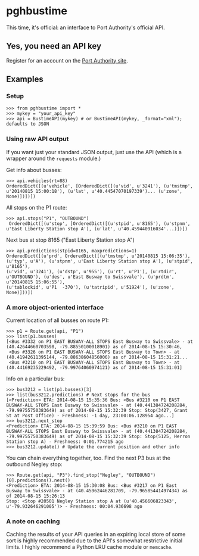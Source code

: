 # pghbustime

This time, it's official: an interface to Port Authority's official API.

## Yes, you need an API key
Register for an account on the [Port Authority site](http://realtime.portauthority.org/).

## Examples

### Setup
	>>> from pghbustime import *
	>>> mykey = "your_api_key"
	>>> api = BustimeAPI(mykey) # or BustimeAPI(mykey, _format="xml"); defaults to JSON
	
### Using raw API output
If you want just your standard JSON output, just use the API (which is a wrapper around the `requests` module.)

Get info about busses:

    >>> api.vehicles(rt=88)
	OrderedDict([(u'vehicle', [OrderedDict([(u'vid', u'3241'), (u'tmstmp', u'20140815 15:00:18'), (u'lat', u'40.44547070197339')... (u'zone', None)])])])

All stops on the P1 route:

	>>> api.stops("P1", "OUTBOUND")
	 OrderedDict([(u'stop', [OrderedDict([(u'stpid', u'8165'), (u'stpnm', u'East Liberty Station stop A'), (u'lat', u'40.459440916034'...)])])
	 
Next bus at stop 8165 ("East Liberty Station stop A")	 

	>>> api.predictions(stpid=8165, maxpredictions=1)
	OrderedDict([(u'prd', OrderedDict([(u'tmstmp', u'20140815 15:06:35'), (u'typ', u'A'), (u'stpnm', u'East Liberty Station stop A'), (u'stpid', u'8165'), 
	(u'vid', u'3241'), (u'dstp', u'955'), (u'rt', u'P1'), (u'rtdir', u'OUTBOUND'), (u'des', u'East Busway to Swissvale'), (u'prdtm', u'20140815 15:06:55'), 
	(u'tablockid', u'P1  -370'), (u'tatripid', u'51924'), (u'zone', None)]))])
	
### A more object-oriented interface
Current location of all busses on route P1:

	>>> p1 = Route.get(api, "P1")
	>>> list(p1.busses)
	[<Bus #3332 on P1 EAST BUSWAY-ALL STOPS East Busway to Swissvale> - at (40.42644660703598, -79.88550100018901) as of 2014-08-15 15:30:46,
	 <Bus #3326 on P1 EAST BUSWAY-ALL STOPS East Busway to Town> - at (40.41942611395144, -79.88638604856006) as of 2014-08-15 15:31:21...
	 <Bus #3210 on P1 EAST BUSWAY-ALL STOPS East Busway to Town> - at (40.44169235229492, -79.99764060974121) as of 2014-08-15 15:31:01]
		 
Info on a particular bus:

	>>> bus3212 = list(p1.busses)[3]		 
	>>> list(bus3212.predictions) # Next stops for the bus
	[<Prediction> ETA: 2014-08-15 15:35:36 Bus: <Bus #3210 on P1 EAST BUSWAY-ALL STOPS East Busway to Swissvale> - at (40.441384724208284, -79.99755750383649) as of 2014-08-15 15:32:39 Stop: Stop(3427, Grant St at Post Office) - Freshness: -1 day, 23:00:06.128954 ago...]
	>>> bus3212.next_stop 
	<Prediction> ETA: 2014-08-15 15:39:59 Bus: <Bus #3210 on P1 EAST BUSWAY-ALL STOPS East Busway to Swissvale> - at (40.441384724208284, -79.99755750383649) as of 2014-08-15 15:32:39 Stop: Stop(5125, Herron Station stop A) - Freshness: 0:01.774215 ago
	>>> bus3212.update() # Update the current position and other info
	
You can chain everything together, too.  Find the next P3 bus at the outbound Negley stop:

	>>> Route.get(api, "P3").find_stop("Negley", "OUTBOUND")[0].predictions().next()
	<Prediction> ETA: 2014-08-15 15:30:08 Bus: <Bus #3217 on P1 East Busway to Swissvale> - at (40.45962446281709, -79.96585441497434) as of 2014-08-15 15:26:13 
	Stop: <Stop #20501 Negley Station stop A at (u'40.456606823343', u'-79.932646291005')> - Freshness: 00:04.936698 ago

### A note on caching
Caching the results of your API queries in an expiring local store of some sort is highly recommended due to the API's somewhat restrictive initial limits. I highly recommend a Python LRU cache module or `memcache`.
	
